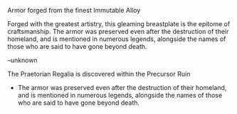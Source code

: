 Armor forged from the finest Immutable Alloy

Forged with the greatest artistry, this gleaming breastplate is the epitome of craftsmanship. The armor was preserved even after the destruction of their homeland, and is mentioned in numerous legends, alongside the names of those who are said to have gone beyond death.


–unknown

The Praetorian Regalia is discovered within the Precursor Ruin

* The armor was preserved even after the destruction of their homeland, and is mentioned in numerous legends, alongside the names of those who are said to have gone beyond death.
